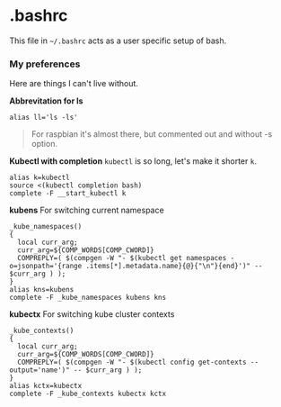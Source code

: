 # .bashrc

This file in `~/.bashrc` acts as a user specific setup of bash.

### My preferences

Here are things I can't live without.

**Abbrevitation for ls**

```
alias ll='ls -ls'
```

> For raspbian it's almost there, but commented out and without -s option.

**Kubectl with completion**
`kubectl` is so long, let's make it shorter `k`.

```
alias k=kubectl
source <(kubectl completion bash)
complete -F __start_kubectl k
```

**kubens**
For switching current namespace

```
_kube_namespaces()
{
  local curr_arg;
  curr_arg=${COMP_WORDS[COMP_CWORD]}
  COMPREPLY=( $(compgen -W "- $(kubectl get namespaces -o=jsonpath='{range .items[*].metadata.name}{@}{"\n"}{end}')" -- $curr_arg ) );
}
alias kns=kubens
complete -F _kube_namespaces kubens kns
```

**kubectx**
For switching kube cluster contexts

```
_kube_contexts()
{
  local curr_arg;
  curr_arg=${COMP_WORDS[COMP_CWORD]}
  COMPREPLY=( $(compgen -W "- $(kubectl config get-contexts --output='name')" -- $curr_arg ) );
}
alias kctx=kubectx
complete -F _kube_contexts kubectx kctx
```
